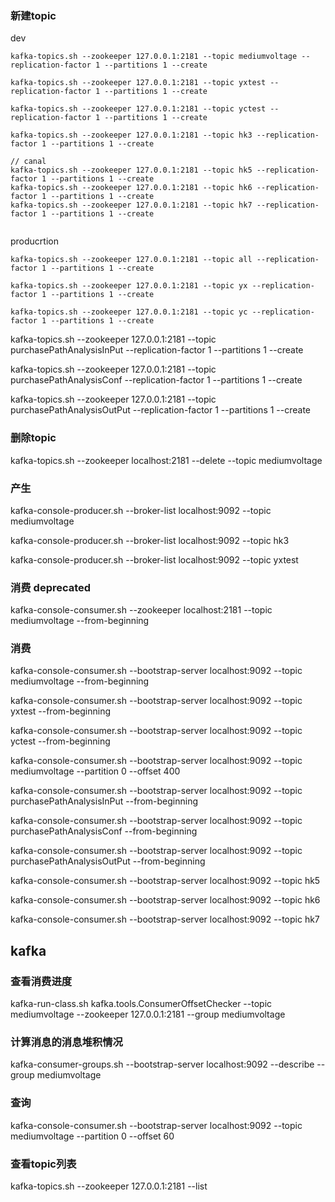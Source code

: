 
###  新建topic

dev
``` 
kafka-topics.sh --zookeeper 127.0.0.1:2181 --topic mediumvoltage --replication-factor 1 --partitions 1 --create
    
kafka-topics.sh --zookeeper 127.0.0.1:2181 --topic yxtest --replication-factor 1 --partitions 1 --create

kafka-topics.sh --zookeeper 127.0.0.1:2181 --topic yctest --replication-factor 1 --partitions 1 --create

kafka-topics.sh --zookeeper 127.0.0.1:2181 --topic hk3 --replication-factor 1 --partitions 1 --create

// canal
kafka-topics.sh --zookeeper 127.0.0.1:2181 --topic hk5 --replication-factor 1 --partitions 1 --create
kafka-topics.sh --zookeeper 127.0.0.1:2181 --topic hk6 --replication-factor 1 --partitions 1 --create
kafka-topics.sh --zookeeper 127.0.0.1:2181 --topic hk7 --replication-factor 1 --partitions 1 --create


```

    
producrtion
``` 
kafka-topics.sh --zookeeper 127.0.0.1:2181 --topic all --replication-factor 1 --partitions 1 --create

kafka-topics.sh --zookeeper 127.0.0.1:2181 --topic yx --replication-factor 1 --partitions 1 --create

kafka-topics.sh --zookeeper 127.0.0.1:2181 --topic yc --replication-factor 1 --partitions 1 --create
```

kafka-topics.sh --zookeeper 127.0.0.1:2181 --topic purchasePathAnalysisInPut --replication-factor 1 --partitions 1 --create

kafka-topics.sh --zookeeper 127.0.0.1:2181 --topic purchasePathAnalysisConf --replication-factor 1 --partitions 1 --create

kafka-topics.sh --zookeeper 127.0.0.1:2181 --topic purchasePathAnalysisOutPut --replication-factor 1 --partitions 1 --create

    
### 删除topic
kafka-topics.sh --zookeeper localhost:2181 --delete --topic mediumvoltage
    
###  产生
kafka-console-producer.sh --broker-list localhost:9092 --topic mediumvoltage

kafka-console-producer.sh --broker-list localhost:9092 --topic hk3

kafka-console-producer.sh --broker-list localhost:9092 --topic yxtest



### 消费 deprecated
kafka-console-consumer.sh --zookeeper localhost:2181 --topic mediumvoltage --from-beginning
  
### 消费
kafka-console-consumer.sh --bootstrap-server localhost:9092 --topic mediumvoltage --from-beginning

kafka-console-consumer.sh --bootstrap-server localhost:9092 --topic yxtest --from-beginning

kafka-console-consumer.sh --bootstrap-server localhost:9092 --topic yctest --from-beginning

kafka-console-consumer.sh --bootstrap-server localhost:9092 --topic mediumvoltage --partition 0 --offset 400


kafka-console-consumer.sh --bootstrap-server localhost:9092 --topic purchasePathAnalysisInPut --from-beginning

kafka-console-consumer.sh --bootstrap-server localhost:9092 --topic purchasePathAnalysisConf --from-beginning

kafka-console-consumer.sh --bootstrap-server localhost:9092 --topic purchasePathAnalysisOutPut --from-beginning



kafka-console-consumer.sh --bootstrap-server localhost:9092 --topic hk5 

kafka-console-consumer.sh --bootstrap-server localhost:9092 --topic hk6 

kafka-console-consumer.sh --bootstrap-server localhost:9092 --topic hk7 


## kafka
### 查看消费进度
kafka-run-class.sh kafka.tools.ConsumerOffsetChecker --topic mediumvoltage  --zookeeper 127.0.0.1:2181 --group mediumvoltage

### 计算消息的消息堆积情况
kafka-consumer-groups.sh --bootstrap-server localhost:9092 --describe --group mediumvoltage
 
### 查询
kafka-console-consumer.sh --bootstrap-server localhost:9092 --topic mediumvoltage --partition 0 --offset 60
 

### 查看topic列表
kafka-topics.sh --zookeeper 127.0.0.1:2181 --list



